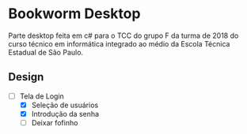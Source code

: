 # Bookworm Desktop
Parte desktop feita em c# para o TCC do grupo F da turma de 2018 do curso técnico em informática integrado ao médio da Escola Técnica Estadual de São Paulo.


## Design
- [ ] Tela de Login
    - [X] Seleção de usuários
    - [X] Introdução da senha
    - [ ] Deixar fofinho